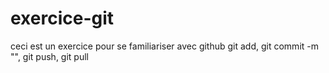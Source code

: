 # exercice-git
ceci est un exercice pour se familiariser avec github
git add, git commit -m "", git push, git pull